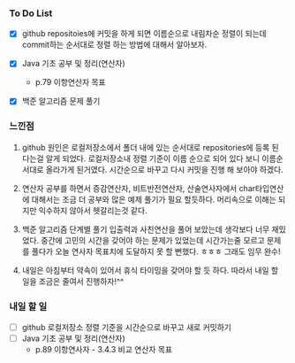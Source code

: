 ### To Do List

- [x] github repositoies에 커밋을 하게 되면 이름순으로 내림차순 정렬이 되는데 commit하는 순서대로 정렬 하는 방법에 대해서 알아보자.
- [x] Java 기초 공부 및 정리(연산자)
  - p.79 이항연산자 목표
- [x] 백준 알고리즘 문제 풀기



### 느낀점

1. github 원인은 로컬저장소에서 폴더 내에 있는 순서대로 repositories에 등록 된 다는걸 알게 되었다. 로컬저장소내 정렬 기준이 이름 순으로 되어 있다 보니 이름순서대로 올라가게 된거였다. 시간순으로 바꾸고 다시 커밋을 진행 해 보아야 하겠다.

2. 연산자 공부를 하면서 증감연산자, 비트반전연산자, 산술연사자에서 char타입연산에 대해서는 조금 더 공부와 많은 예제 풀기가 필요 할듯하다. 머리속으로 이해는 되지만 익수하지 않아서 헷갈리는것 같다.

3. 백준 알고리즘 단계별 풀기 입출력과 사친연산을 풀어 보았는데 생각보다 너무 재밌었다. 중간에 고민의 시간을 갖어야 하는 문제가 있었는데 시간가는줄 모르고 문제를 풀다가 오늘 연사자 목표치에 도달하지 못 할 뻔했다. ㅎㅎㅎ 그래도 임무 완수!

4. 내일은 아침부터 약속이 있어서 휴식 타이밍을 갖어야 할 듯 하다. 따라서 내일 할 일을 조금은 줄여서 진행하자!^^

   

### 내일 할 일

- [ ] github 로컬저장소 정렬 기준을 시간순으로 바꾸고 새로 커밋하기
- [ ] Java 기초 공부 및 정리(연산자)
  - p.89 이항연사자 - 3.4.3 비교 연산자 목표
